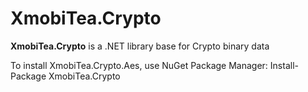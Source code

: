 # XmobiTea.Crypto

**XmobiTea.Crypto** is a .NET library base for Crypto binary data 

To install XmobiTea.Crypto.Aes, use NuGet Package Manager:
Install-Package XmobiTea.Crypto
